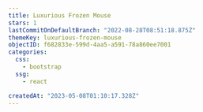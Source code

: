 ```yaml
---
title: Luxurious Frozen Mouse
stars: 1
lastCommitOnDefaultBranch: "2022-08-28T08:51:18.875Z"
themeKey: luxurious-frozen-mouse
objectID: f682833e-599d-4aa5-a591-78a860ee7001
categories:
  css:
    - bootstrap
  ssg:
    - react

createdAt: "2023-05-08T01:10:17.328Z"
---
```


